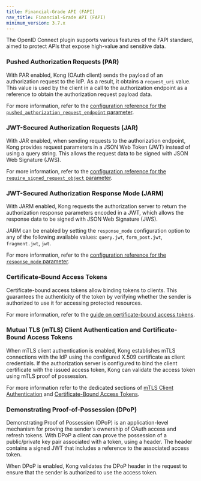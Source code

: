 ```yaml
---
title: Financial-Grade API (FAPI)
nav_title: Financial-Grade API (FAPI)
minimum_version: 3.7.x
---
```



The OpenID Connect plugin supports various features of the FAPI standard, aimed to protect APIs that expose high-value and sensitive data.

### Pushed Authorization Requests (PAR)

With PAR enabled, Kong (OAuth client) sends the payload of an authorization request to the IdP. As a result, it obtains a `request_uri` value. This value is used by the client in a call to the authorization endpoint as a reference to obtain the authorization request payload data.

For more information, refer to the [configuration reference for the `pushed_authorization_request_endpoint` parameter](/hub/kong-inc/openid-connect/configuration/#config-pushed_authorization_request_endpoint).

### JWT-Secured Authorization Requests (JAR)

With JAR enabled, when sending requests to the authorization endpoint, Kong provides request parameters in a JSON Web Token (JWT) instead of using a query string. This allows the request data to be signed with JSON Web Signature (JWS).

For more information, refer to the [configuration reference for the `require_signed_request_object` parameter](/hub/kong-inc/openid-connect/configuration/#config-require_signed_request_object).

### JWT-Secured Authorization Response Mode (JARM)

With JARM enabled, Kong requests the authorization server to return the authorization response parameters encoded in a JWT, which allows the response data to be signed with JSON Web Signature (JWS).

JARM can be enabled by setting the `response_mode` configuration option to any of the following available values: `query.jwt`, `form_post.jwt`, `fragment.jwt`, `jwt`.

For more information, refer to the [configuration reference for the `response_mode` parameter](/hub/kong-inc/openid-connect/configuration/#config-response_mode).

### Certificate-Bound Access Tokens

Certificate-bound access tokens allow binding tokens to clients. This guarantees the authenticity of the token by verifying whether the sender is authorized to use it for accessing protected resources.

For more information, refer to the [guide on certificate-bound access tokens](/hub/kong-inc/openid-connect/how-to/cert-bound-access-tokens).

### Mutual TLS (mTLS) Client Authentication and Certificate-Bound Access Tokens

When mTLS client authentication is enabled, Kong establishes mTLS connections with the IdP using the configured X.509 certificate as client credentials.
If the authorization server is configured to bind the client certificate with the issued access token, Kong can validate the access token using mTLS proof of possession.

For more information refer to the dedicated sections of [mTLS Client Authentication](/hub/kong-inc/openid-connect/how-to/client-authentication/mtls) and [Certificate-Bound Access Tokens](/hub/kong-inc/openid-connect/how-to/cert-bound-access-tokens).

### Demonstrating Proof-of-Possession (DPoP)

Demonstrating Proof of Possession (DPoP) is an application-level mechanism for proving the sender's ownership of OAuth access and refresh tokens. With DPoP a client can prove the possession of a public/private key pair associated with a token, using a header. The header contains a signed JWT that includes a reference to the associated access token.

When DPoP is enabled, Kong validates the DPoP header in the request to ensure that the sender is authorized to use the access token.